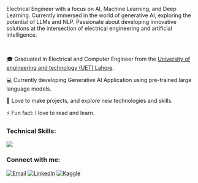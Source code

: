 <!--<h1>Hi 👋, I'm Waheed Hussain</h1>-->
Electrical Engineer with a focus on AI, Machine Learning, and Deep Learning. Currently immersed in the world of generative AI, exploring the potential of LLMs and NLP. Passionate about developing innovative solutions at the intersection of electrical engineering and artificial intelligence.
<!--
**waheed-hussain5/waheed-Hussain** is a ✨ _special_ ✨ repository because its `README.md` (this file) appears on your GitHub profile.

Here are some ideas to get you started:

- 🔭 I’m currently working on ...
- 🌱 I’m currently learning ...
- 👯 I’m looking to collaborate on ...
- 🤔 I’m looking for help with ...
- 💬 Ask me about ...
- 📫 How to reach me: ...
- 😄 Pronouns: ...
- ⚡ Fun fact: ...
-->
<br>

🎓 Graduated in Electrical and Computer Engineer from the [University of engineering and technology (UET) Lahore](https://www.uet.edu.pk/).

💻 Currently developing Generative AI Application using pre-trained large language models.

🌱 Love to make projects, and explore new technologies and skills.

⚡ Fun fact: I love to read and learn. 

<!-- <img src="https://skillicons.dev/icons?i=pytorch,tensorflow,sklearn,py,cpp,docker,git" /> -->

<h3 align="left">Technical Skills:</h3>

<!-- <p align="left">
  Large language models, Vision language models, Machine Learning, Deep Learning
</p> -->

<p>
  <a href="https://skillicons.dev">
    <img src="https://skillicons.dev/icons?i=pytorch,tensorflow,sklearn,py,c,cpp,opencv,git,mysql" />
  </a>
</p>



<h3 align="left">Connect with me:</h3>
<p align="left">
  <a href="mailto: waheedhissain@gmail.com"><img src="https://img.shields.io/badge/Gmail-D14836?style=for-the-badge&logo=gmail&logoColor=white" alt="Email"></a>
<a href="https://www.linkedin.com/in/waheed-hussain-672727204/"><img src="https://img.shields.io/badge/LinkedIn-0077B5?style=for-the-badge&logo=linkedin&logoColor=white" alt="LinkedIn"></a>
<a href="https://www.kaggle.com/waheedhussain2">                <img src="https://img.shields.io/badge/Kaggle-grey?style=for-the-badge&logo=kaggle" alt="Kaggle"></a>
</p>

